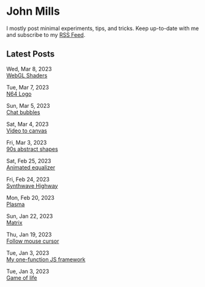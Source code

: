 # John Mills
I mostly post minimal experiments, tips, and tricks. Keep up-to-date with me and subscribe to my [RSS Feed](https://iamjohnmills.github.io/journal/johnmills.rss).

## Latest Posts

Wed, Mar 8, 2023<br/>
[WebGL Shaders](https://iamjohnmills.github.io/journal/shaders/)

Tue, Mar 7, 2023<br/>
[N64 Logo](https://iamjohnmills.github.io/journal/n64/)

Sun, Mar 5, 2023<br/>
[Chat bubbles](https://iamjohnmills.github.io/journal/chat-bubbles/)

Sat, Mar 4, 2023<br/>
[Video to canvas](https://iamjohnmills.github.io/journal/canvas-video/)

Fri, Mar 3, 2023<br/>
[90s abstract shapes](https://iamjohnmills.github.io/journal/90s-shapes/)

Sat, Feb 25, 2023<br/>
[Animated equalizer](https://iamjohnmills.github.io/journal/equalizer/)

Fri, Feb 24, 2023<br/>
[Synthwave Highway](https://iamjohnmills.github.io/journal/synthwave-highway/)

Mon, Feb 20, 2023<br/>
[Plasma](https://iamjohnmills.github.io/journal/plasma/)

Sun, Jan 22, 2023<br/>
[Matrix](https://iamjohnmills.github.io/journal/matrix/)

Thu, Jan 19, 2023<br/>
[Follow mouse cursor](https://iamjohnmills.github.io/journal/cursor-follow/)

Tue, Jan 3, 2023<br/>
[My one-function JS framework](https://iamjohnmills.github.io/journal/create-node/)

Tue, Jan 3, 2023<br/>
[Game of life](https://iamjohnmills.github.io/journal/game-of-life/)
